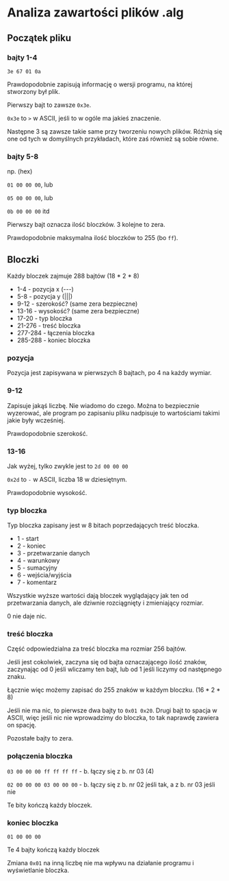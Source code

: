 # Analiza zawartości plików .alg

## Początek pliku

### bajty 1-4

`3e 67 01 0a`

Prawdopodobnie zapisują informację o wersji programu, na której stworzony był plik.

Pierwszy bajt to zawsze `0x3e`.

`0x3e` to `>` w ASCII, jeśli to w ogóle ma jakieś znaczenie.

Następne 3 są zawsze takie same przy tworzeniu nowych plików. Różnią się one od tych w domyślnych przykładach, które zaś również są sobie równe.


### bajty 5-8

np. (hex)

`01 00 00 00`, lub

`05 00 00 00`, lub

`0b 00 00 00` itd

Pierwszy bajt oznacza ilość bloczków. 3 kolejne to zera.

Prawdopodobnie maksymalna ilość bloczków to 255 (bo `ff`).

## Bloczki

Każdy bloczek zajmuje 288 bajtów
(18 * 2 * 8)

- 1-4 - pozycja x (---)
- 5-8 - pozycja y (|||)
- 9-12 - szerokość? (same zera bezpieczne)
- 13-16 - wysokość? (same zera bezpieczne)
- 17-20 - typ bloczka
- 21-276 - treść bloczka
- 277-284 - łączenia bloczka
- 285-288 - koniec bloczka

### pozycja

Pozycja jest zapisywana w pierwszych 8 bajtach, po 4 na każdy wymiar.

### 9-12

Zapisuje jakąś liczbę. Nie wiadomo do czego. Można to bezpiecznie wyzerować, ale program po zapisaniu pliku nadpisuje to wartościami takimi jakie były wcześniej.

Prawdopodobnie szerokość.

### 13-16

Jak wyżej, tylko zwykle jest to `2d 00 00 00`

`0x2d` to `-` w ASCII, liczba 18 w dziesiętnym.

Prawdopodobnie wysokość.

### typ bloczka

Typ bloczka zapisany jest w 8 bitach poprzedających treść bloczka.
- 1 - start
- 2 - koniec
- 3 - przetwarzanie danych
- 4 - warunkowy
- 5 - sumacyjny
- 6 - wejścia/wyjścia
- 7 - komentarz

Wszystkie wyższe wartości dają bloczek wyglądający jak ten od przetwarzania danych, ale dziwnie rozciągnięty i zmieniający rozmiar.

0 nie daje nic.

### treść bloczka

Część odpowiedzialna za treść bloczka ma rozmiar 256 bajtów.

Jeśli jest cokolwiek, zaczyna się od bajta oznaczającego ilość znaków, zaczynając od 0 jeśli wliczamy ten bajt, lub od 1 jeśli liczymy od następnego znaku.

Łącznie więc możemy zapisać do 255 znaków w każdym bloczku.
(16 * 2 * 8)

Jeśli nie ma nic, to pierwsze dwa bajty to `0x01 0x20`. Drugi bajt to spacja w ASCII, więc jeśli nic nie wprowadzimy do bloczka, to tak naprawdę zawiera on spację.

Pozostałe bajty to zera.


### połączenia bloczka

`03 00 00 00 ff ff ff ff` - b. łączy się z b. nr 03 (4)

`02 00 00 00 03 00 00 00` - b. łączy się z b. nr 02 jeśli tak, a z b. nr 03 jeśli nie

Te bity kończą każdy bloczek.

### koniec bloczka

`01 00 00 00`

Te 4 bajty kończą każdy bloczek

Zmiana `0x01` na inną liczbę nie ma wpływu na działanie programu i wyświetlanie bloczka.
